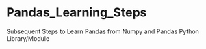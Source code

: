 # Pandas_Learning_Steps
Subsequent Steps to Learn Pandas  from Numpy and Pandas Python Library/Module
